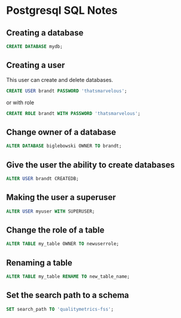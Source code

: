 # Postgresql SQL Notes

## Creating a database

```sql
CREATE DATABASE mydb;
```

## Creating a user

This user can create and delete databases.

```sql
CREATE USER brandt PASSWORD 'thatsmarvelous';
```

or with role

```sql
CREATE ROLE brandt WITH PASSWORD 'thatsmarvelous';
```

## Change owner of a database

```sql
ALTER DATABASE biglebowski OWNER TO brandt;
```

## Give the user the ability to create databases

```sql
ALTER USER brandt CREATEDB;
```

## Making the user a superuser

```sql
ALTER USER myuser WITH SUPERUSER;
```

## Change the role of a table

```sql
ALTER TABLE my_table OWNER TO newuserrole;
```

## Renaming a table

```sql
ALTER TABLE my_table RENAME TO new_table_name;
```

## Set the search path to a schema

```sql
SET search_path TO 'qualitymetrics-fss';
```
